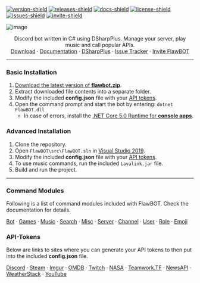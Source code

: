 <!-- BADGES -->
[![version-shield]][releases-link]
[![releases-shield]][releases-link]
[![docs-shield]][docs-link]
[![license-shield]][license-link]
[![issues-shield]][issues-link]
[![invite-shield]][invite-link]

![image](https://user-images.githubusercontent.com/6818236/133937428-8f74b640-52f9-4291-bf42-62929c9938a0.png)
<p align="center">
  <p align="center">
    Discord bot written in C# using DSharpPlus. Manage your server, play music and call popular APIs.
    <br />
    <a href="https://github.com/CriticalFlaw/FlawBOT/releases/latest">Download</a>
    ·
    <a href="https://www.flawbot.criticalflaw.ca/">Documentation</a>
    ·
    <a href="https://github.com/DSharpPlus/DSharpPlus">DSharpPlus</a>
    ·
    <a href="https://github.com/CriticalFlaw/TF2HUD.Editor/issues">Issue Tracker</a>
    ·
    <a href="https://discordapp.com/oauth2/authorize?client_id=339833029013012483&scope=bot&permissions=66186303">Invite FlawBOT</a>
  </p>
</p>

<!-- MARKDOWN LINKS -->
[version-shield]: https://img.shields.io/github/release/CriticalFlaw/FlawBOT.svg?style=flat-square
[releases-shield]: https://img.shields.io/github/downloads/criticalflaw/flawbot/total?style=flat-square
[releases-link]: https://github.com/CriticalFlaw/FlawBOT/releases/latest
[docs-shield]: https://readthedocs.org/projects/flawbot/badge/?version=latest&style=flat-square
[docs-link]: https://www.flawbot.criticalflaw.ca/
[license-shield]: https://img.shields.io/github/license/CriticalFlaw/FlawBOT?style=flat-square
[license-link]: https://github.com/CriticalFlaw/FlawBOT/blob/master/.github/LICENSE
[issues-shield]: https://img.shields.io/github/issues/CriticalFlaw/FlawBOT?style=flat-square
[issues-link]: https://github.com/CriticalFlaw/FlawBOT/issues
[invite-shield]: https://img.shields.io/badge/Discord-invite-7289da.svg?style=flat-square&logo=discord
[invite-link]: https://discordapp.com/oauth2/authorize?client_id=339833029013012483&scope=bot&permissions=66186303
[tokens-link]: https://www.flawbot.criticalflaw.ca/tokens/
[runtime-link]: https://dotnet.microsoft.com/download/dotnet/5.0/runtime

---
                                                           
### Basic Installation
1. [Download the latest version of **flawbot.zip**][releases-link].
2. Extract downloaded file contents into a separate folder.
3. Modify the included **config.json** file with your [API tokens](#API-Tokens).
4. Open the command prompt and start the bot by entering: `dotnet FlawBOT.dll`
   * In case of errors, install the [.NET Core 5.0 Runtime for **console apps**][runtime-link].

### Advanced Installation
1. Clone the repository.
2. Open `FlawBOT\src\FlawBOT.sln` in [Visual Studio 2019][vs-link].
3. Modify the included **config.json** file with your [API tokens](#API-Tokens).
4. To use music commands, run the included `Lavalink.jar` file.
5. Build and run the project.

---

### Command Modules
Following is a list of command modules included with FlawBOT. Check the documentation for details.
<p align="east">
    <a href="https://www.flawbot.criticalflaw.ca/cmd/bot/">Bot</a>
    ·
    <a href="https://www.flawbot.criticalflaw.ca/cmd/games/">Games</a>
    ·
    <a href="https://www.flawbot.criticalflaw.ca/cmd/role/music/">Music</a>
    ·
    <a href="https://www.flawbot.criticalflaw.ca/cmd/search/">Search</a>
    ·
    <a href="https://www.flawbot.criticalflaw.ca/cmd/role/misc/">Misc</a>
    ·
    <a href="https://www.flawbot.criticalflaw.ca/cmd/server/">Server</a>
    ·
    <a href=https://www.flawbot.criticalflaw.ca/cmd/channel/">Channel</a>
    ·
    <a href="https://www.flawbot.criticalflaw.ca/cmd/user/">User</a>
    ·
    <a href="https://www.flawbot.criticalflaw.ca/cmd/role/">Role</a>
    ·
    <a href="https://www.flawbot.criticalflaw.ca/cmd/emoji/">Emoji</a>
  </p>
</p>

### API-Tokens
Below are links to sites where you can generate your API tokens to then put into the included **config.json** file.
<p align="east">
    <a href="https://discordapp.com/developers/applications/me">Discord</a>
    ·
    <a href="https://steamcommunity.com/dev/apikey">Steam</a>
    ·
    <a href="https://api.imgur.com/oauth2/addclient">Imgur</a>
    ·
    <a href="http://www.omdbapi.com/apikey.aspx">OMDB</a>
    ·
    <a href="https://dev.twitch.tv/dashboard/apps/create">Twitch</a>
    ·
    <a href="https://api.nasa.gov/">NASA</a>
    ·
    <a href="https://github.com/teamworktf/website_api">Teamwork.TF</a>
    ·
    <a href="https://newsapi.org/">NewsAPI</a>
    ·
    <a href="https://weatherstack.com/">WeatherStack</a>
    ·
    <a href="https://console.cloud.google.com/projectselector/apis/credentials">YouTube</a>
  </p>
</p>

<!-- MARKDOWN LINKS -->
                                                                               
[banner-image]: https://i.imgur.com/YlbST5I.jpg
[version-badge]: https://img.shields.io/github/release/CriticalFlaw/FlawBOT.svg
[build-badge]: https://ci.appveyor.com/api/projects/status/6hw48u0v6muwxvvo?svg=true
[build-link]: https://ci.appveyor.com/project/CriticalFlaw/flawbot
[quality-badge]: https://api.codacy.com/project/badge/Grade/1747be5dd35645369b747b81cc86701c
[quality-link]: https://www.codacy.com/app/CriticalFlaw/FlawBOT?utm_source=github.com&amp;utm_medium=referral&amp;utm_content=CriticalFlaw/FlawBOT&amp;utm_campaign=Badge_Grade
[dsharp-link]: https://github.com/DSharpPlus/DSharpPlus
[docs-link]: https://flawbot.criticalflaw.ca/
[invite-link]: https://discordapp.com/oauth2/authorize?client_id=339833029013012483&scope=bot&permissions=66186303
[clone-link]: https://github.com/CriticalFlaw/FlawBOT/archive/master.zip
[vs-link]: https://visualstudio.microsoft.com/
[lava-link]: https://github.com/Frederikam/Lavalink#requirements
[java-link]: https://www.oracle.com/java/technologies/javase-jdk13-downloads.html

